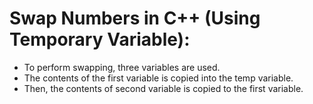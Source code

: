 # Swap Numbers in C++ (Using Temporary Variable):

- To perform swapping, three variables are used.
- The contents of the first variable is copied into the temp variable.
- Then, the contents of second variable is copied to the first variable.
